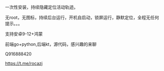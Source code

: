 一次性安装，持续隐藏定位活动轨迹。

无root，无图标，持续后台运行，开机自启动，锁屏运行，静默定位，全程无任何提示。。。


支持安卓9-12+鸿蒙

前端go+python,后端kt，源代码，感兴趣的来聊

Q916888420

https://t.me/rocazj
